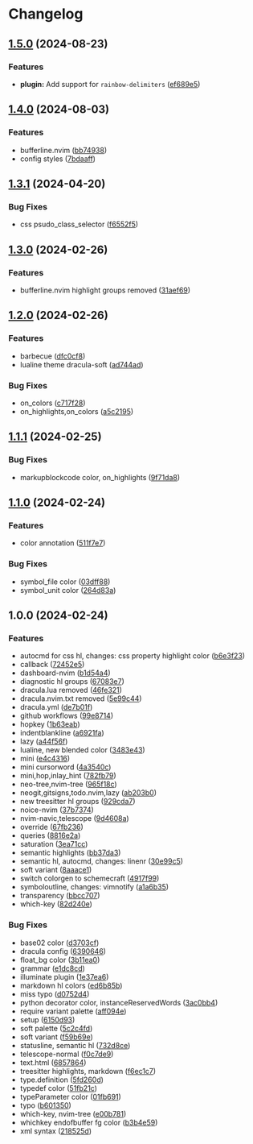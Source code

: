 # Changelog

## [1.5.0](https://github.com/maxmx03/dracula.nvim/compare/v1.4.0...v1.5.0) (2024-08-23)


### Features

* **plugin:** Add support for `rainbow-delimiters` ([ef689e5](https://github.com/maxmx03/dracula.nvim/commit/ef689e56aa5ef3f9711cc38180bc0c2c3c9eabf8))

## [1.4.0](https://github.com/maxmx03/dracula.nvim/compare/v1.3.1...v1.4.0) (2024-08-03)


### Features

* bufferline.nvim ([bb74938](https://github.com/maxmx03/dracula.nvim/commit/bb7493845daa9eedb1a86022f1119319c0af2fad))
* config styles ([7bdaaff](https://github.com/maxmx03/dracula.nvim/commit/7bdaaffec92eabe57951988d96a403347db45369))

## [1.3.1](https://github.com/maxmx03/dracula.nvim/compare/v1.3.0...v1.3.1) (2024-04-20)


### Bug Fixes

* css psudo_class_selector ([f6552f5](https://github.com/maxmx03/dracula.nvim/commit/f6552f53428b58c082eada492d4de6efba8d1f18))

## [1.3.0](https://github.com/maxmx03/dracula.nvim/compare/v1.2.0...v1.3.0) (2024-02-26)


### Features

* bufferline.nvim highlight groups removed ([31aef69](https://github.com/maxmx03/dracula.nvim/commit/31aef69aba109e340eed05cfa0a4d74a81db9d54))

## [1.2.0](https://github.com/maxmx03/dracula.nvim/compare/v1.1.1...v1.2.0) (2024-02-26)


### Features

* barbecue ([dfc0cf8](https://github.com/maxmx03/dracula.nvim/commit/dfc0cf86444f84093585c9c284a3304cb09bf7eb))
* lualine theme dracula-soft ([ad744ad](https://github.com/maxmx03/dracula.nvim/commit/ad744ad9ef26f5f8dbf76c985a8fd0f434dc7343))


### Bug Fixes

* on_colors ([c717f28](https://github.com/maxmx03/dracula.nvim/commit/c717f28b96814889e3f3a1d10aa55dc73073777a))
* on_highlights,on_colors ([a5c2195](https://github.com/maxmx03/dracula.nvim/commit/a5c219550696a3b45863748b16ec26482d6aee3d))

## [1.1.1](https://github.com/maxmx03/dracula.nvim/compare/v1.1.0...v1.1.1) (2024-02-25)


### Bug Fixes

* markupblockcode color, on_highlights ([9f71da8](https://github.com/maxmx03/dracula.nvim/commit/9f71da8e9e600045d165aa8e05db57ee50eb720c))

## [1.1.0](https://github.com/maxmx03/dracula.nvim/compare/v1.0.0...v1.1.0) (2024-02-24)


### Features

* color annotation ([511f7e7](https://github.com/maxmx03/dracula.nvim/commit/511f7e77809e8c2948227e54fbf7470f4e055be6))


### Bug Fixes

* symbol_file color ([03dff88](https://github.com/maxmx03/dracula.nvim/commit/03dff88b0c1327fa0a8920bae55bb706724279b8))
* symbol_unit color ([264d83a](https://github.com/maxmx03/dracula.nvim/commit/264d83aa1e6b56f4616ce651c745049c78b9dbb8))

## 1.0.0 (2024-02-24)


### Features

* autocmd for css hl, changes: css property highlight color ([b6e3f23](https://github.com/maxmx03/dracula.nvim/commit/b6e3f23cca9fa7fdaf68ccdb56974928f299be17))
* callback ([72452e5](https://github.com/maxmx03/dracula.nvim/commit/72452e5cda0706bd287ac7b71f31ff65c49df2d9))
* dashboard-nvim ([b1d54a4](https://github.com/maxmx03/dracula.nvim/commit/b1d54a4ed15d8e6f87eff2d887bf0f5132756082))
* diagnostic hl groups ([67083e7](https://github.com/maxmx03/dracula.nvim/commit/67083e77b4f8313bd790d87f74caf13a59b9c18c))
* dracula.lua removed ([46fe321](https://github.com/maxmx03/dracula.nvim/commit/46fe321c2340da469e41b4af310cd4f8d3c94970))
* dracula.nvim.txt removed ([5e99c44](https://github.com/maxmx03/dracula.nvim/commit/5e99c44088ce7af1d5afd7dabfcbbfa0a75b3255))
* dracula.yml ([de7b01f](https://github.com/maxmx03/dracula.nvim/commit/de7b01f975fcc0b74fb1862bfffdbb445224be3d))
* github workflows ([99e8714](https://github.com/maxmx03/dracula.nvim/commit/99e871410f42504d13835a48e0455e5fec966d22))
* hopkey ([1b63eab](https://github.com/maxmx03/dracula.nvim/commit/1b63eab61050c54d1f32d4c80ed20b2a1ed8dd3f))
* indentblankline ([a6921fa](https://github.com/maxmx03/dracula.nvim/commit/a6921faf8e4d8ba53a08f3023841cf30d24afb32))
* lazy ([a44f56f](https://github.com/maxmx03/dracula.nvim/commit/a44f56f6e807469a965ef6e10889e23de6ee3e6e))
* lualine, new blended color ([3483e43](https://github.com/maxmx03/dracula.nvim/commit/3483e43f8103c485edc898eb6c5557f6d299fa1b))
* mini ([e4c4316](https://github.com/maxmx03/dracula.nvim/commit/e4c431602c90557645d8a952538cd8f451f154c2))
* mini cursorword ([4a3540c](https://github.com/maxmx03/dracula.nvim/commit/4a3540cabc1162666f5c77ece46af64bfe666e76))
* mini,hop,inlay_hint ([782fb79](https://github.com/maxmx03/dracula.nvim/commit/782fb79f507ff249c4781cb0f1918cc6ef6819e9))
* neo-tree,nvim-tree ([965f18c](https://github.com/maxmx03/dracula.nvim/commit/965f18c3626d10ef334db8caca2e90cfd3a331ab))
* neogit,gitsigns,todo.nvim,lazy ([ab203b0](https://github.com/maxmx03/dracula.nvim/commit/ab203b05c59e222bf67a80d055c6194424dee83b))
* new treesitter hl groups ([929cda7](https://github.com/maxmx03/dracula.nvim/commit/929cda7327f022fdd341949fb7bf143b3e588093))
* noice-nvim ([37b7374](https://github.com/maxmx03/dracula.nvim/commit/37b7374a072c18b8c3423f4d9da07c3ebb9f028e))
* nvim-navic,telescope ([9d4608a](https://github.com/maxmx03/dracula.nvim/commit/9d4608a4613fa99434a6775e6ed0398332505392))
* override ([67fb236](https://github.com/maxmx03/dracula.nvim/commit/67fb236701dd84d1ca808bbfed341b52b2b4e401))
* queries ([8816e2a](https://github.com/maxmx03/dracula.nvim/commit/8816e2a79731b10f15e0686a20d8caac5e31f5a8))
* saturation ([3ea71cc](https://github.com/maxmx03/dracula.nvim/commit/3ea71cc012487232d42d1d7e72ffeaf12336be72))
* semantic highlights ([bb37da3](https://github.com/maxmx03/dracula.nvim/commit/bb37da36c9a151617c7447ab9632faf1b363dd73))
* semantic hl, autocmd, changes: linenr ([30e99c5](https://github.com/maxmx03/dracula.nvim/commit/30e99c5c72f91939c163e34c874960f1f5ec6b3a))
* soft variant ([8aaace1](https://github.com/maxmx03/dracula.nvim/commit/8aaace16918b298f751f314c755a35ada5704563))
* switch colorgen to schemecraft ([4917f99](https://github.com/maxmx03/dracula.nvim/commit/4917f993a627e79ea954a3e06b130b225bbd644e))
* symboloutline, changes: vimnotify ([a1a6b35](https://github.com/maxmx03/dracula.nvim/commit/a1a6b355044c1b873649999f507a057f20de32f7))
* transparency ([bbcc707](https://github.com/maxmx03/dracula.nvim/commit/bbcc7076716e1118d1aed7fedf58962dc4d6187c))
* which-key ([82d240e](https://github.com/maxmx03/dracula.nvim/commit/82d240e791e89a6efad5253a0e66b5c3c4459df9))


### Bug Fixes

* base02 color ([d3703cf](https://github.com/maxmx03/dracula.nvim/commit/d3703cf03eecaaf209c36c82082c300f6df33f6c))
* dracula config ([6390646](https://github.com/maxmx03/dracula.nvim/commit/63906465fd0e8894ba0675b3f5e823af5db93976))
* float_bg color ([3b11ea0](https://github.com/maxmx03/dracula.nvim/commit/3b11ea0f5178644a55be074e3120f876ed1c8dcc))
* grammar ([e1dc8cd](https://github.com/maxmx03/dracula.nvim/commit/e1dc8cdb27be610784e2621f06374bbd7c7f1d50))
* illuminate plugin ([1e37ea6](https://github.com/maxmx03/dracula.nvim/commit/1e37ea6d3cd07eb1003c4a89c0e5e4712ba1da4b))
* markdown hl colors ([ed6b85b](https://github.com/maxmx03/dracula.nvim/commit/ed6b85b52dfde41e6f84c9e745a1d7c2364d9b71))
* miss typo ([d0752d4](https://github.com/maxmx03/dracula.nvim/commit/d0752d45b602bf60a0869e9ef3273a911b3c159f))
* python decorator color, instanceReservedWords ([3ac0bb4](https://github.com/maxmx03/dracula.nvim/commit/3ac0bb4d56aa7b74a9f78f753ba084b3421a5822))
* require variant palette ([aff094e](https://github.com/maxmx03/dracula.nvim/commit/aff094ef2b3ed07686229007087ef65c0a7167ed))
* setup ([6150d93](https://github.com/maxmx03/dracula.nvim/commit/6150d9355a516b131bc76d6b7303daddbd92852a))
* soft palette ([5c2c4fd](https://github.com/maxmx03/dracula.nvim/commit/5c2c4fd258097364baee0c941e07bbc84f03f72e))
* soft variant ([f59b69e](https://github.com/maxmx03/dracula.nvim/commit/f59b69e6b7410336099f961d761c96e9d6556dda))
* statusline, semantic hl ([732d8ce](https://github.com/maxmx03/dracula.nvim/commit/732d8ce13d6c45472659e03349a8f67970ed2551))
* telescope-normal ([f0c7de9](https://github.com/maxmx03/dracula.nvim/commit/f0c7de9860534f571f37ddda8a186e95affb7ad7))
* text.html ([6857864](https://github.com/maxmx03/dracula.nvim/commit/68578644e2b554b1d272eaa7a338ba1c59d65ff2))
* treesitter highlights, markdown ([f6ec1c7](https://github.com/maxmx03/dracula.nvim/commit/f6ec1c7ddc83cf78635a6390a48ad148efea3192))
* type.definition ([5fd260d](https://github.com/maxmx03/dracula.nvim/commit/5fd260d2548afe688033aead16a0ac505c13f308))
* typedef color ([51fb21c](https://github.com/maxmx03/dracula.nvim/commit/51fb21c844e591e9b581e2a8fd04e5c9b8692ac0))
* typeParameter color ([01fb691](https://github.com/maxmx03/dracula.nvim/commit/01fb691b447524558c5fe157e5910454499fa562))
* typo ([b601350](https://github.com/maxmx03/dracula.nvim/commit/b601350c2a8a0262c08635b4794ccf3c01dfe6c1))
* which-key, nvim-tree ([e00b781](https://github.com/maxmx03/dracula.nvim/commit/e00b781ffca26ed1ed1aaa3d9cf63684bbdf36bc))
* whichkey endofbuffer fg color ([b3b4e59](https://github.com/maxmx03/dracula.nvim/commit/b3b4e59472b0daa2b9c9da62ea55c39cc0d9dc79))
* xml syntax ([218525d](https://github.com/maxmx03/dracula.nvim/commit/218525dc5b0f194834d79dbc52ec3459ceaf4ca9))
